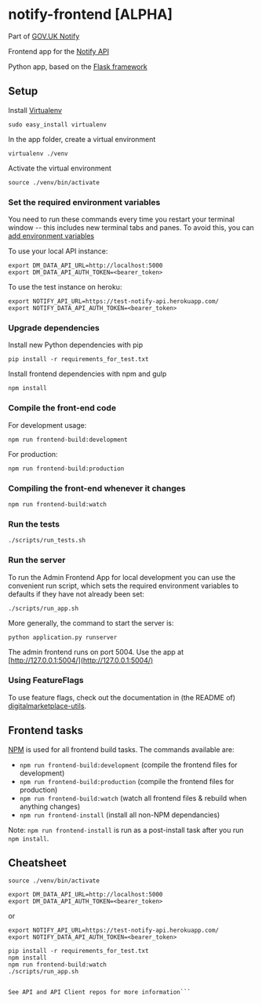 # notify-frontend [ALPHA]

Part of [GOV.UK Notify](https://gds.blog.gov.uk/2015/10/05/status-tracking-making-it-easy-to-keep-users-informed/)

Frontend app for the [Notify API](https://github.com/alphagov/notify-api)

Python app, based on the [Flask framework](http://flask.pocoo.org/)

## Setup

Install [Virtualenv](https://virtualenv.pypa.io/en/latest/)
```
sudo easy_install virtualenv
```

In the app folder, create a virtual environment
```
virtualenv ./venv
```

Activate the virtual environment
```
source ./venv/bin/activate
```

### Set the required environment variables

You need to run these commands every time you restart your terminal window -- this includes new terminal tabs and panes. To avoid this, you can [add environment variables](http://lmgtfy.com/?q=add+environment+variables+mac)

To use your local API instance:
```
export DM_DATA_API_URL=http://localhost:5000
export DM_DATA_API_AUTH_TOKEN=<bearer_token>
```

To use the test instance on heroku:
```
export NOTIFY_API_URL=https://test-notify-api.herokuapp.com/
export NOTIFY_DATA_API_AUTH_TOKEN=<bearer_token>
```

### Upgrade dependencies

Install new Python dependencies with pip
```
pip install -r requirements_for_test.txt
```

Install frontend dependencies with npm and gulp
```
npm install
```

### Compile the front-end code

For development usage:
```
npm run frontend-build:development
```

For production:
```
npm run frontend-build:production
```

### Compiling the front-end whenever it changes
```
npm run frontend-build:watch
```

### Run the tests

```
./scripts/run_tests.sh
```

### Run the server

To run the Admin Frontend App for local development you can use the convenient run
script, which sets the required environment variables to defaults if they have
not already been set:

```
./scripts/run_app.sh
```

More generally, the command to start the server is:
```
python application.py runserver
```

The admin frontend runs on port 5004. Use the app at [http://127.0.0.1:5004/](http://127.0.0.1:5004/)

### Using FeatureFlags

To use feature flags, check out the documentation in (the README of)
[digitalmarketplace-utils](https://github.com/alphagov/digitalmarketplace-utils#using-featureflags).

## Frontend tasks

[NPM](https://www.npmjs.org/) is used for all frontend build tasks. The commands available are:

- `npm run frontend-build:development` (compile the frontend files for development)
- `npm run frontend-build:production` (compile the frontend files for production)
- `npm run frontend-build:watch` (watch all frontend files & rebuild when anything changes)
- `npm run frontend-install` (install all non-NPM dependancies)

Note: `npm run frontend-install` is run as a post-install task after you run `npm install`.

## Cheatsheet

```
source ./venv/bin/activate
```
```
export DM_DATA_API_URL=http://localhost:5000
export DM_DATA_API_AUTH_TOKEN=<bearer_token>
```
or
```
export NOTIFY_API_URL=https://test-notify-api.herokuapp.com/
export NOTIFY_DATA_API_AUTH_TOKEN=<bearer_token>
```
```
pip install -r requirements_for_test.txt
npm install
npm run frontend-build:watch
./scripts/run_app.sh


See API and API Client repos for more information```

